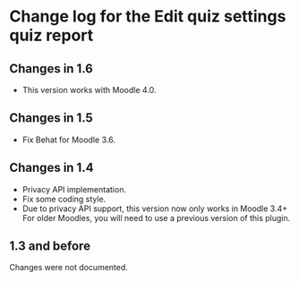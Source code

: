 # Change log for the Edit quiz settings quiz report

## Changes in 1.6

* This version works with Moodle 4.0.

## Changes in 1.5

* Fix Behat for Moodle 3.6.


## Changes in 1.4

* Privacy API implementation.
* Fix some coding style.
* Due to privacy API support, this version now only works in Moodle 3.4+
  For older Moodles, you will need to use a previous version of this plugin.


## 1.3 and before

Changes were not documented.
